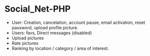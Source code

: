 # Social_Net-PHP

- User: Creation, cancelation, account pause, email activation, reset password, upload profile picture. 
- Users: favs, Direct messages (disabled)
- Upload pictures
- Rate pictures
- Ranking by location / category / area of interest. 
